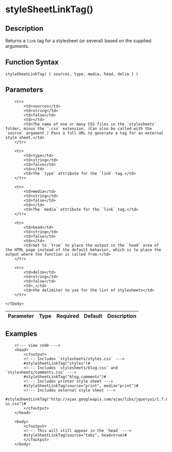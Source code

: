 # styleSheetLinkTag()

## Description
Returns a `link` tag for a stylesheet (or several) based on the supplied arguments.

## Function Syntax
	styleSheetLinkTag( [ sources, type, media, head, delim ] )


## Parameters
<table>
	<thead>
		<tr>
			<th>Parameter</th>
			<th>Type</th>
			<th>Required</th>
			<th>Default</th>
			<th>Description</th>
		</tr>
	</thead>
	<tbody>
		
		<tr>
			<td>sources</td>
			<td>string</td>
			<td>false</td>
			<td></td>
			<td>The name of one or many CSS files in the `stylesheets` folder, minus the `.css` extension. (Can also be called with the `source` argument.) Pass a full URL to generate a tag for an external style sheet.</td>
		</tr>
		
		<tr>
			<td>type</td>
			<td>string</td>
			<td>false</td>
			<td></td>
			<td>The `type` attribute for the `link` tag.</td>
		</tr>
		
		<tr>
			<td>media</td>
			<td>string</td>
			<td>false</td>
			<td></td>
			<td>The `media` attribute for the `link` tag.</td>
		</tr>
		
		<tr>
			<td>head</td>
			<td>string</td>
			<td>false</td>
			<td></td>
			<td>Set to `true` to place the output in the `head` area of the HTML page instead of the default behavior, which is to place the output where the function is called from.</td>
		</tr>
		
		<tr>
			<td>delim</td>
			<td>string</td>
			<td>false</td>
			<td>,</td>
			<td>the delimiter to use for the list of stylesheets</td>
		</tr>
		
	</tbody>
</table>


## Examples
	
		<!--- view code --->
		<head>
			<cfoutput>
			<!--- Includes `stylesheets/styles.css` --->
		    #styleSheetLinkTag("styles")#
			<!--- Includes `stylesheets/blog.css` and `stylesheets/comments.css` --->
			#styleSheetLinkTag("blog,comments")#
			<!--- Includes printer style sheet --->
			#styleSheetLinkTag(source="print", media="print")#
			<!--- Includes external style sheet --->
			#styleSheetLinkTag("http://ajax.googleapis.com/ajax/libs/jqueryui/1.7.0/themes/cupertino/jquery-ui.css")#
			</cfoutput>
		</head>
		
		<body>
			<cfoutput>
			<!--- This will still appear in the `head` --->
			#styleSheetLinkTag(source="tabs", head=true)#
			</cfoutput>
		</body>
